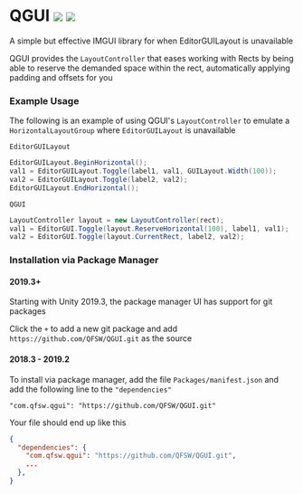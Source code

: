 # QGUI ![](https://img.shields.io/github/issues-closed-raw/QFSW/QGUI.svg?color=51c414) ![](https://img.shields.io/github/issues-raw/QFSW/QGUI.svg?color=c41414&style=popout)
A simple but effective IMGUI library for when EditorGUILayout is unavailable

QGUI provides the `LayoutController` that eases working with Rects by being able to reserve the demanded space within the rect, automatically applying padding and offsets for you

### Example Usage

The following is an example of using QGUI's `LayoutController` to emulate a `HorizontalLayoutGroup` where `EditorGUILayout` is unavailable

`EditorGUILayout`

```csharp
EditorGUILayout.BeginHorizontal();
val1 = EditorGUILayout.Toggle(label1, val1, GUILayout.Width(100));
val2 = EditorGUILayout.Toggle(label2, val2);
EditorGUILayout.EndHorizontal();
```

`QGUI`

```csharp
LayoutController layout = new LayoutController(rect);
val1 = EditorGUI.Toggle(layout.ReserveHorizontal(100), label1, val1);
val2 = EditorGUI.Toggle(layout.CurrentRect, label2, val2);
```

### Installation via Package Manager

#### 2019.3+
Starting with Unity 2019.3, the package manager UI has support for git packages

Click the `+` to add a new git package and add `https://github.com/QFSW/QGUI.git` as the source

#### 2018.3 - 2019.2
To install via package manager, add the file `Packages/manifest.json` and add the following line to the `"dependencies"`
```
"com.qfsw.qgui": "https://github.com/QFSW/QGUI.git"
```
Your file should end up like this 
```json
{
  "dependencies": {
    "com.qfsw.qgui": "https://github.com/QFSW/QGUI.git",
    ...
  },
}
```